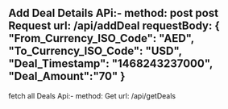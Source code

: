 Add Deal Details APi:-
method: post
post Request url:
/api/addDeal
requestBody:
{
    "From_Currency_ISO_Code": "AED",
    "To_Currency_ISO_Code": "USD",
    "Deal_Timestamp": "1468243237000",
    "Deal_Amount":"70"
}
------------------------------
fetch all Deals Api:-
method: Get
url:
/api/getDeals
